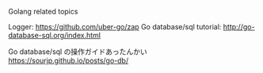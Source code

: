 Golang related topics

Logger: https://github.com/uber-go/zap
Go database/sql tutorial: http://go-database-sql.org/index.html

Go database/sql の操作ガイドあったんかい
https://sourjp.github.io/posts/go-db/
